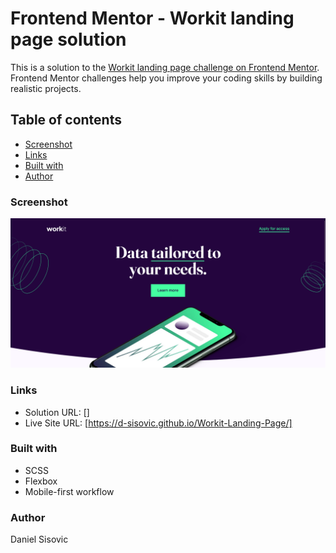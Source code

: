 # Frontend Mentor - Workit landing page solution

This is a solution to the [Workit landing page challenge on Frontend Mentor](https://www.frontendmentor.io/challenges/workit-landing-page-2fYnyle5lu). Frontend Mentor challenges help you improve your coding skills by building realistic projects. 

## Table of contents

  - [Screenshot](#screenshot)
  - [Links](#links)
  - [Built with](#built-with)
  - [Author](#author)

### Screenshot

![](./screenshot.png)

### Links

- Solution URL: []
- Live Site URL: [https://d-sisovic.github.io/Workit-Landing-Page/]

### Built with

- SCSS
- Flexbox
- Mobile-first workflow

### Author

Daniel Sisovic
